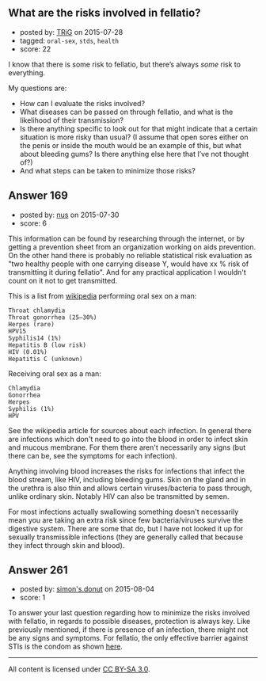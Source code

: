 ## What are the risks involved in fellatio?

- posted by: [TRiG](https://stackexchange.com/users/72444/trig) on 2015-07-28
- tagged: `oral-sex`, `stds`, `health`
- score: 22

I know that there is some risk to fellatio, but there’s always *some* risk to everything.

My questions are:

- How can I evaluate the risks involved?
- What diseases can be passed on through fellatio, and what is the likelihood of their transmission?
- Is there anything specific to look out for that might indicate that a certain situation is more risky than usual? (I assume that open sores either on the penis or inside the mouth would be an example of this, but what about bleeding gums? Is there anything else here that I’ve not thought of?)
- And what steps can be taken to minimize those risks?


## Answer 169

- posted by: [nus](https://stackexchange.com/users/151634/nus) on 2015-07-30
- score: 6

<p>This information can be found by researching through the internet, or by getting a prevention sheet from an organization working on aids prevention. On the other hand there is probably no reliable statistical risk evaluation as "two healthy people with one carrying disease Y, would have xx % risk of transmitting it during fellatio". And for any practical application I wouldn't count on it not to get transmitted.</p>

<p>This is a list from <a href="https://en.wikipedia.org/wiki/Sexually_transmitted_infection#Transmission">wikipedia</a> performing oral sex on a man:</p>

<pre><code>Throat chlamydia
Throat gonorrhea (25–30%)
Herpes (rare)
HPV15
Syphilis14 (1%)
Hepatitis B (low risk)
HIV (0.01%)
Hepatitis C (unknown)
</code></pre>

<p>Receiving oral sex as a man:</p>

<pre><code>Chlamydia
Gonorrhea
Herpes
Syphilis (1%)
HPV
</code></pre>

<p>See the wikipedia article for sources about each infection. In general there are infections which don't need to go into the blood in order to infect skin and mucous membrane. For them there aren't necessarily any signs (but there can be, see the symptoms for each infection).</p>

<p>Anything involving blood increases the risks for infections that infect the blood stream, like HIV, including bleeding gums. Skin on the gland and in the urethra is also thin and allows certain viruses/bacteria to pass through, unlike ordinary skin. Notably HIV can also be transmitted by semen. </p>

<p>For most infections actually swallowing something doesn't necessarily mean you are taking an extra risk since few bacteria/viruses survive the digestive system. There are some that do, but I have not looked it up for sexually transmissible infections (they are generally called that because they infect through skin and blood).</p>



## Answer 261

- posted by: [simon's.donut](https://stackexchange.com/users/6730974/simon-s-donut) on 2015-08-04
- score: 1

<p>To answer your last question regarding how to minimize the risks involved with fellatio, in regards to possible diseases, protection is always key. Like previously mentioned, if there is presence of an infection, there might not be any signs and symptoms. For fellatio, the only effective barrier against STIs is the condom as shown <a href="https://bedsider.org/methods/matrix" rel="nofollow">here</a>.</p>




---

All content is licensed under [CC BY-SA 3.0](https://creativecommons.org/licenses/by-sa/3.0/).
